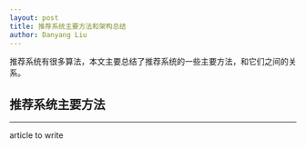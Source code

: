 ```yaml
---
layout: post
title: 推荐系统主要方法和架构总结
author: Danyang Liu
---
```


推荐系统有很多算法，本文主要总结了推荐系统的一些主要方法，和它们之间的关系。

## 推荐系统主要方法
-----
article to write